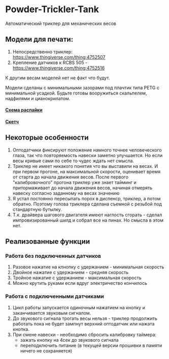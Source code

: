 # Powder-Trickler-Tank
Автоматический триклер для механических весов

## Модели для печати:

1. Непосредственно триклер: https://www.thingiverse.com/thing:4752507
2. Крепление датчиков к RCBS 505 - https://www.thingiverse.com/thing:4752516

К другим весам моделей нет не факт что будут.

Модели сделаны с минимальными зазорами под плачтик типа PETG с минимальной усадкой.
Будьте готовы вооружиться скальпелем, надфилями и цианокрилатом.

#### [Схема распайки](https://github.com/fenofun/Powder-Trickler-Tank/blob/main/Scheme/Scheme.png)
#### [Скетч](https://github.com/fenofun/Powder-Trickler-Tank/blob/main/frimware/Trickler_Tank.ino)

## Некоторые особенности

1. Оптодатчики фиксируют положение намного точнее человеческого глаза, так что повторяемость навески заметно улучшается.
Но если весы кривые сами по себе то чудес ждать нет смысла. 
2. Триклер не имеет никакого понятия что вы выставили на весах. И при первом прогоне, на максимальной скорости, оценивает время от старта до начала движения весов.
После первого "калибровочного" прогона триклер уже знает тайминг и притормаживает до начала движения весов, начиная отмерять навеску согласно заданному на весах значению
3. Я устал постоянно пересыпать порох в диспенср, триклер, а потом обратно. Поэтому голова триклера сделана съемной с резьбой под стандартную бутылку. 
4. Т.к. драйвера шагового двигателя имеют наглость сгорать - сделал импровизированный шилд и собрал все на пинах. Но смысла в этом нет.

## Реализованные функции

### Работа без подключенных датчиков 
 1. Разовое нажатие на клнопку с удержанием - минимальная скорость 
 2. Двойное нажатие с удержанием - средняя скорость 
 3. Тройное нажатие с удержанием - максимальная скорость
 4. Можно крутить руками если вдруг электричество кончилось

### Работа с подключенными датчиками
 1. Цикл работы запускается одиночным нажатием на кнопку и заканчивается звуковым сигналом. 
 2. До звукового сигнала трогать весы нельзя - триклер продолжить работать пока не будет зампнут верхний оптодатчик или нажата кнопка.
 3. При смене навески - необходимо сбросить калибровку таймера:
      - зажать кнопку на 4сек до звукового сигнала
      - переподключить питание (в текущей версии прошивки в памяти ничего не сохраняется) 
      


